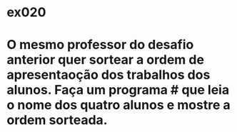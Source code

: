 # ex020
# O mesmo professor do desafio anterior quer sortear a ordem de apresentaoção dos trabalhos dos alunos. Faça um programa # que leia o nome dos quatro alunos e mostre a ordem sorteada.
